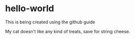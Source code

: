 # hello-world
This is being created using the github guide

My cat doesn't like any kind of treats, save for string cheese.
